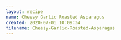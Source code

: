 ```yaml
---
layout: recipe
name: Cheesy Garlic Roasted Asparagus
created: 2020-07-01 10:09:34
filename: Cheesy-Garlic-Roasted-Asparagus
---
```

